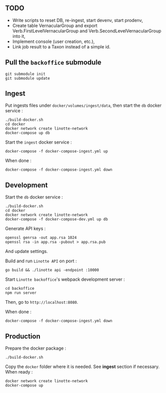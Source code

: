 TODO
---------------------

- Write scripts to reset DB, re-ingest, start devenv, start prodenv,
- Create table VernacularGroup and export Verb.FirstLevelVernacularGroup and Verb.SecondLevelVernacularGroup into it,
- Implement console (user creation, etc.),
- Link job result to a Taxon instead of a simple id.



Pull the `backoffice` submodule
---------------------

```
git submodule init
git submodule update
```


Ingest
---------------------

Put ingests files under `docker/volumes/ingest/data`, then start the `db` docker service :

```
./build-docker.sh
cd docker
docker network create linotte-network
docker-compose up db
```


Start the `ingest` docker service :

```
docker-compose -f docker-compose-ingest.yml up
```

When done :

```
docker-compose -f docker-compose-ingest.yml down
```



Development
---------------------

Start the `db` docker service :

```
./build-docker.sh
cd docker
docker network create linotte-network
docker-compose -f docker-compose-dev.yml up db
```

Generate API keys :

```
openssl genrsa -out app.rsa 1024
openssl rsa -in app.rsa -pubout > app.rsa.pub
```

And update settings.

Build and run `Linotte API` on port :

```
go build && ./linotte api -endpoint :10000
```

Start `Linotte backoffice`'s webpack development server :

```
cd backoffice
npm run server
```

Then, go to `http://localhost:8080`.

When done :

```
docker-compose -f docker-compose-ingest.yml down
```



Production
---------------------

Prepare the docker package :

```
./build-docker.sh
```

Copy the `docker` folder where it is needed. See __ingest__ section if necessary. When ready :

```
docker network create linotte-network
docker-compose up
```
